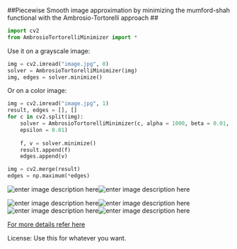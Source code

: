 ##Piecewise Smooth image approximation by minimizing the mumford-shah functional with the Ambrosio-Tortorelli approach ##
```python
import cv2
from AmbrosioTortorelliMinimizer import *
```
Use it on a grayscale image:
```python
img = cv2.imread("image.jpg", 0)
solver = AmbrosioTortorelliMinimizer(img)
img, edges = solver.minimize()
```
Or on a color image:
```python
img = cv2.imread("image.jpg", 1)
result, edges = [], []
for c in cv2.split(img):
	solver = AmbrosioTortorelliMinimizer(c, alpha = 1000, beta = 0.01, 
	epsilon = 0.01)
	
	f, v = solver.minimize()
	result.append(f)
	edges.append(v)

img = cv2.merge(result)
edges = np.maximum(*edges)
```
![enter image description here](https://raw.githubusercontent.com/jacobgil/Ambrosio-Tortorelli-Minimizer/master/images/trees.jpg)![enter image description here](https://raw.githubusercontent.com/jacobgil/Ambrosio-Tortorelli-Minimizer/master/images/trees1000_0.01_0.001_result.jpg)

![enter image description here](https://raw.githubusercontent.com/jacobgil/Ambrosio-Tortorelli-Minimizer/master/images/star.jpg)![enter image description here](https://raw.githubusercontent.com/jacobgil/Ambrosio-Tortorelli-Minimizer/master/images/star100_0.01_0.01_result.jpg)
![enter image description here](https://raw.githubusercontent.com/jacobgil/Ambrosio-Tortorelli-Minimizer/master/images/kitty.jpg)![enter image description here](https://raw.githubusercontent.com/jacobgil/Ambrosio-Tortorelli-Minimizer/master/images/kitty1000_0.01_0.01_result.jpg)

[For more details refer here](http://jacobcv.blogspot.com/2015/04/smoothing-images-with-mumford-shah.html)

License:
Use this for whatever you want.

<meta property="og:image"
    content="(https://raw.githubusercontent.com/jacobgil/Ambrosio-Tortorelli-Minimizer/master/images/kitty1000_0.01_0.01_result.jpg" />
